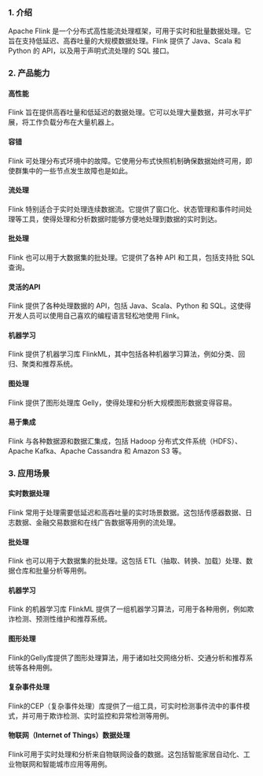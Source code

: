 ### 1. 介绍
Apache Flink 是一个分布式高性能流处理框架，可用于实时和批量数据处理。它旨在支持低延迟、高吞吐量的大规模数据处理。Flink 提供了 Java、Scala 和 Python 的 API，以及用于声明式流处理的 SQL 接口。

### 2. 产品能力
#### 高性能
Flink 旨在提供高吞吐量和低延迟的数据处理。它可以处理大量数据，并可水平扩展，将工作负载分布在大量机器上。

#### 容错
Flink 可处理分布式环境中的故障。它使用分布式快照机制确保数据始终可用，即使群集中的一些节点发生故障也是如此。

#### 流处理
Flink 特别适合于实时处理连续数据流。它提供了窗口化、状态管理和事件时间处理等工具，使得处理和分析数据时能够方便地处理到数据的实时到达。

#### 批处理
Flink 也可以用于大数据集的批处理。它提供了各种 API 和工具，包括支持批 SQL 查询。

#### 灵活的API
Flink 提供了各种处理数据的 API，包括 Java、Scala、Python 和 SQL。这使得开发人员可以使用自己喜欢的编程语言轻松地使用 Flink。

#### 机器学习
Flink 提供了机器学习库 FlinkML，其中包括各种机器学习算法，例如分类、回归、聚类和推荐系统。

#### 图处理
Flink 提供了图形处理库 Gelly，使得处理和分析大规模图形数据变得容易。

#### 易于集成
Flink 与各种数据源和数据汇集成，包括 Hadoop 分布式文件系统（HDFS）、Apache Kafka、Apache Cassandra 和 Amazon S3 等。

### 3. 应用场景
#### 实时数据处理
Flink 常用于处理需要低延迟和高吞吐量的实时场景数据。这包括传感器数据、日志数据、金融交易数据和在线广告数据等用例的流处理。

#### 批处理
Flink 也可以用于大数据集的批处理。这包括 ETL（抽取、转换、加载）处理、数据仓库和批量分析等用例。

#### 机器学习
Flink 的机器学习库 FlinkML 提供了一组机器学习算法，可用于各种用例，例如欺诈检测、预测性维护和推荐系统。

#### 图形处理
Flink的Gelly库提供了图形处理算法，用于诸如社交网络分析、交通分析和推荐系统等各种用例。
#### 复杂事件处理
Flink的CEP（复杂事件处理）库提供了一组工具，可实时检测事件流中的事件模式，并可用于欺诈检测、实时监控和异常检测等用例。

#### 物联网（Internet of Things）数据处理
Flink可用于实时处理和分析来自物联网设备的数据。这包括智能家居自动化、工业物联网和智能城市应用等用例。

